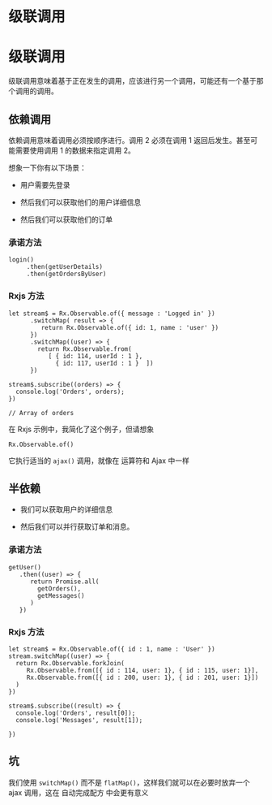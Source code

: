 # 级联调用

# 级联调用

级联调用意味着基于正在发生的调用，应该进行另一个调用，可能还有一个基于那个调用的调用。

## 依赖调用

依赖调用意味着调用必须按顺序进行。调用 2 必须在调用 1 返回后发生。甚至可能需要使用调用 1 的数据来指定调用 2。

想象一下你有以下场景：

+   用户需要先登录

+   然后我们可以获取他们的用户详细信息

+   然后我们可以获取他们的订单

### 承诺方法

```
login()
     .then(getUserDetails)
     .then(getOrdersByUser) 
```

### Rxjs 方法

```
let stream$ = Rx.Observable.of({ message : 'Logged in' })
      .switchMap( result => {
         return Rx.Observable.of({ id: 1, name : 'user' })
      })
      .switchMap((user) => {
        return Rx.Observable.from(
           [ { id: 114, userId : 1 },
             { id: 117, userId : 1 }  ])
      })

stream$.subscribe((orders) => {
  console.log('Orders', orders);
})

// Array of orders 
```

在 Rxjs 示例中，我简化了这个例子，但请想象

```
Rx.Observable.of() 
```

它执行适当的 `ajax()` 调用，就像在 运算符和 Ajax 中一样

## 半依赖

+   我们可以获取用户的详细信息

+   然后我们可以并行获取订单和消息。

### 承诺方法

```
getUser()
   .then((user) => {
      return Promise.all(
        getOrders(),
        getMessages()
      )
   }) 
```

### Rxjs 方法

```
let stream$ = Rx.Observable.of({ id : 1, name : 'User' })
stream.switchMap((user) => {
  return Rx.Observable.forkJoin(
     Rx.Observable.from([{ id : 114, user: 1}, { id : 115, user: 1}],
     Rx.Observable.from([{ id : 200, user: 1}, { id : 201, user: 1}])
  )
})

stream$.subscribe((result) => {
  console.log('Orders', result[0]);
  console.log('Messages', result[1]);

}) 
```

## 坑

我们使用 `switchMap()` 而不是 `flatMap()`，这样我们就可以在必要时放弃一个 ajax 调用，这在 自动完成配方 中会更有意义
